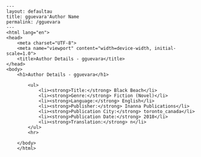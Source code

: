 
    ---
    layout: defaultau
    title: gguevara'Author Name 
    permalink: /gguevara
    ---
    <html lang="en">
    <head>
        <meta charset="UTF-8">
        <meta name="viewport" content="width=device-width, initial-scale=1.0">
        <title>Author Details - gguevara</title>
    </head>
    <body>
        <h1>Author Details - gguevara</h1>
        
            <ul>
                <li><strong>Title:</strong> Black Beach</li>
                <li><strong>Genre:</strong> Fiction (Novel)</li>
                <li><strong>Language:</strong> English</li>
                <li><strong>Publisher:</strong> Inanna Publications</li>
                <li><strong>Publication City:</strong> toronto_canada</li>
                <li><strong>Publication Date:</strong> 2018</li>
                <li><strong>Translation:</strong> n</li>
            </ul>
            <hr>
            
        </body>
        </html>
        